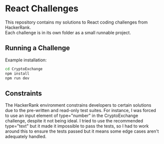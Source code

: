 # React Challenges

This repository contains my solutions to React coding challenges from HackerRank.  
Each challenge is in its own folder as a small runnable project.



## Running a Challenge

Example installation:

```bash
cd CryptoExchange
npm install
npm run dev
```

## Constraints

The HackerRank environment constrains developers to certain solutions due to the pre-written and read-only test suites. For instance, I was forced to use an input element of type="number" in the CryptoExchange challenge, despite it not being ideal. I tried to use the recommended type="text" but it made it impossible to pass the tests, so I had to work around this to ensure the tests passed but it means some edge cases aren't adequately handled. 

